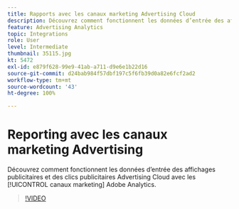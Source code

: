 ```yaml
---
title: Rapports avec les canaux marketing Advertising Cloud
description: Découvrez comment fonctionnent les données d’entrée des affichages publicitaires et des clics publicitaires Advertising Cloud avec les canaux marketing Adobe Analytics.
feature: Advertising Analytics
topic: Integrations
role: User
level: Intermediate
thumbnail: 35115.jpg
kt: 5472
exl-id: e879f628-99e9-41ab-a711-d9e6e1b22d16
source-git-commit: d24bab984f57dbf197c5f6fb39d0a82e6fcf2ad2
workflow-type: tm+mt
source-wordcount: '43'
ht-degree: 100%

---
```


# Reporting avec les canaux marketing Advertising

Découvrez comment fonctionnent les données d’entrée des affichages publicitaires et des clics publicitaires Advertising Cloud avec les [!UICONTROL canaux marketing] Adobe Analytics.

>[!VIDEO](https://video.tv.adobe.com/v/40423/?quality=12&learn=on&captions=fre_fr)
